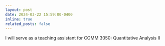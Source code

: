```yaml
---
layout: post
date: 2024-03-22 15:59:00-0400
inline: true
related_posts: false
---
```


I will serve as a teaching assistant for COMM 3050: Quantitative Analysis II
